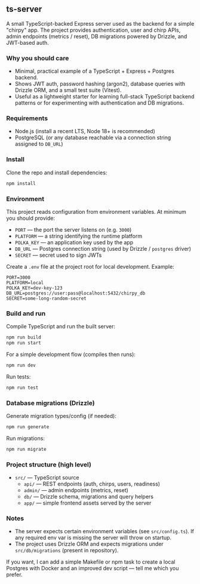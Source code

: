 ## ts-server

A small TypeScript-backed Express server used as the backend for a simple "chirpy" app. The project provides authentication, user and chirp APIs, admin endpoints (metrics / reset), DB migrations powered by Drizzle, and JWT-based auth.

### Why you should care

- Minimal, practical example of a TypeScript + Express + Postgres backend.
- Shows JWT auth, password hashing (argon2), database queries with Drizzle ORM, and a small test suite (Vitest).
- Useful as a lightweight starter for learning full-stack TypeScript backend patterns or for experimenting with authentication and DB migrations.

### Requirements

- Node.js (install a recent LTS, Node 18+ is recommended)
- PostgreSQL (or any database reachable via a connection string assigned to `DB_URL`)

### Install

Clone the repo and install dependencies:

```bash
npm install
```

### Environment

This project reads configuration from environment variables. At minimum you should provide:

- `PORT` — the port the server listens on (e.g. `3000`)
- `PLATFORM` — a string identifying the runtime platform
- `POLKA_KEY` — an application key used by the app
- `DB_URL` — Postgres connection string (used by Drizzle / `postgres` driver)
- `SECRET` — secret used to sign JWTs

Create a `.env` file at the project root for local development. Example:

```env
PORT=3000
PLATFORM=local
POLKA_KEY=dev-key-123
DB_URL=postgres://user:pass@localhost:5432/chirpy_db
SECRET=some-long-random-secret
```

### Build and run

Compile TypeScript and run the built server:

```bash
npm run build
npm run start
```

For a simple development flow (compiles then runs):

```bash
npm run dev
```

Run tests:

```bash
npm run test
```

### Database migrations (Drizzle)

Generate migration types/config (if needed):

```bash
npm run generate
```

Run migrations:

```bash
npm run migrate
```

### Project structure (high level)

- `src/` — TypeScript source
  - `api/` — REST endpoints (auth, chirps, users, readiness)
  - `admin/` — admin endpoints (metrics, reset)
  - `db/` — Drizzle schema, migrations and query helpers
  - `app/` — simple frontend assets served by the server

### Notes

- The server expects certain environment variables (see `src/config.ts`). If any required env var is missing the server will throw on startup.
- The project uses Drizzle ORM and expects migrations under `src/db/migrations` (present in repository).

If you want, I can add a simple Makefile or npm task to create a local Postgres with Docker and an improved dev script — tell me which you prefer.
